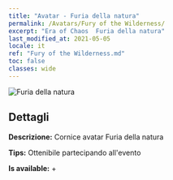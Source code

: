 ```yaml
---
title: "Avatar - Furia della natura"
permalink: /Avatars/Fury of the Wilderness/
excerpt: "Era of Chaos  Furia della natura"
last_modified_at: 2021-05-05
locale: it
ref: "Fury of the Wilderness.md"
toc: false
classes: wide
---
```

 ![Furia della natura](/images/a/avatarFrame_29.png)

## Dettagli

 **Descrizione:** Cornice avatar Furia della natura 

 **Tips:** Ottenibile partecipando all'evento 

 **Is available:**  + 

